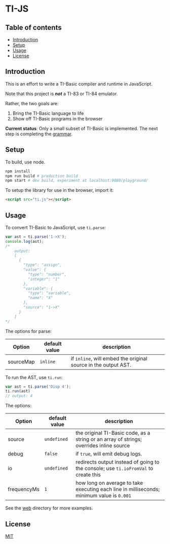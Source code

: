 # TI-JS

## Table of contents

- [Introduction](#introduction)
- [Setup](#setup)
- [Usage](#usage)
- [License](#license)

## Introduction

This is an effort to write a TI-Basic compiler and runtime in JavaScript.

Note that this project is ***not*** a TI-83 or TI-84 emulator.

Rather, the two goals are:
1. Bring the TI-Basic language to life
2. Show off TI-Basic programs in the browser

**Current status**: Only a small subset of TI-Basic is implemented. The next step is completing the [grammar](src/tibasic.pegjs).

## Setup

To build, use node.

```sh
npm install
npm run build # production build
npm start # dev build, experiment at localhost:9080/playground/
```

To setup the library for use in the browser, import it:

```html
<script src="ti.js"></script>
```

## Usage

To convert TI-Basic to JavaScript, use `ti.parse`:

```js
var ast = ti.parse('1->X');
console.log(ast);
/*
    output:
    [
      {
        "type": "assign",
        "value": {
          "type": "number",
          "integer": "1"
        },
        "variable": {
          "type": "variable",
          "name": "X"
        },
        "source": "1->X"
      }
    ]
*/
```

The options for parse:

Option | default value | description
--- | --- | ---
sourceMap | `inline` | if `inline`, will embed the original source in the output AST.

To run the AST, use `ti.run`:

```js
var ast = ti.parse('Disp 4');
ti.run(ast)
// output: 4
```

The options:

Option | default value | description
--- | --- | ---
source | `undefined` | the original TI-Basic code, as a string or an array of strings; overrides inline source
debug | `false` | if `true`, will emit debug logs.
io | `undefined` | redirects output instead of going to the console; use `ti.ioFromVal` to create this
frequencyMs | `1` | how long on average to take executing each line in milliseconds; minimum value is `0.001`


See the [web](/web) directory for more examples.

## License
[MIT](https://choosealicense.com/licenses/mit/)
